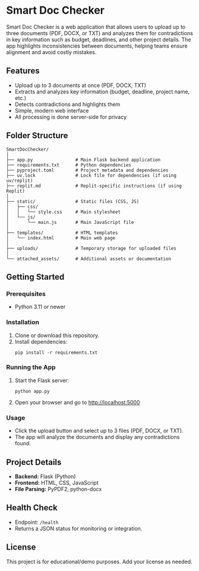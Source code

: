 # Smart Doc Checker

Smart Doc Checker is a web application that allows users to upload up to three documents (PDF, DOCX, or TXT) and analyzes them for contradictions in key information such as budget, deadlines, and other project details. The app highlights inconsistencies between documents, helping teams ensure alignment and avoid costly mistakes.

## Features
- Upload up to 3 documents at once (PDF, DOCX, TXT)
- Extracts and analyzes key information (budget, deadline, project name, etc.)
- Detects contradictions and highlights them
- Simple, modern web interface
- All processing is done server-side for privacy

## Folder Structure
```
SmartDocChecker/
│
├── app.py                # Main Flask backend application
├── requirements.txt      # Python dependencies
├── pyproject.toml        # Project metadata and dependencies
├── uv.lock               # Lock file for dependencies (if using uv/replit)
├── replit.md             # Replit-specific instructions (if using Replit)
│
├── static/               # Static files (CSS, JS)
│   ├── css/
│   │   └── style.css     # Main stylesheet
│   └── js/
│       └── main.js       # Main JavaScript file
│
├── templates/            # HTML templates
│   └── index.html        # Main web page
│
├── uploads/              # Temporary storage for uploaded files
│
└── attached_assets/      # Additional assets or documentation
```

## Getting Started

### Prerequisites
- Python 3.11 or newer

### Installation
1. Clone or download this repository.
2. Install dependencies:
   ```
   pip install -r requirements.txt
   ```

### Running the App
1. Start the Flask server:
   ```
   python app.py
   ```
2. Open your browser and go to [http://localhost:5000](http://localhost:5000)

### Usage
- Click the upload button and select up to 3 files (PDF, DOCX, or TXT).
- The app will analyze the documents and display any contradictions found.

## Project Details
- **Backend:** Flask (Python)
- **Frontend:** HTML, CSS, JavaScript
- **File Parsing:** PyPDF2, python-docx

## Health Check
- Endpoint: `/health`
- Returns a JSON status for monitoring or integration.

## License
This project is for educational/demo purposes. Add your license as needed.

